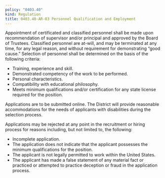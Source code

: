 ```yaml
---
policy: "0403.40"
kind: Regulation
title: 0403.40-AR-03 Personnel Qualification and Employment
---
```


Appointment of certificated and classified personnel shall be made upon recommendation of supervisor and/or principal and approved by the Board of Trustees. Classified personnel are at-will, and may be terminated at any time, for any legal reason, and without requirement for demonstrating “good cause.” Selection of personnel shall be determined on the basis of the following criteria:

- Training, experience and skill.
- Demonstrated competency of the work to be performed.
- Personal characteristics.
- Compatibility with educational philosophy.
- Meets minimum qualifications and/or certification for any state license required for the position.

Applications are to be submitted online. The District will provide reasonable accommodations for the needs of applicants with disabilities during the selection process.

Applications may be rejected at any point in the recruitment or hiring process for reasons including, but not limited to, the following: 

- Incomplete application. 
- The application does not indicate that the applicant possesses the minimum qualifications for the position.
- The applicant is not legally permitted to work within the United States. 
- The applicant has made a false statement of any material fact or practiced or attempted to practice deception or fraud in the application process. 
